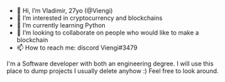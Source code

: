 - 👋 Hi, I’m Vladimir, 27yo (@Viengi)
- 👀 I’m interested in cryptocurrency and blockchains
- 🌱 I’m currently learning Python
- 💞️ I’m looking to collaborate on people who would like to make a blockchain
- 📫 How to reach me: discord Viengi#3479

I'm a Software developer with both an engineering degree. I will use this place to dump projects I usually delete anyhow :)
Feel free to look around.



<!---
Viengi/Viengi is a ✨ special ✨ repository because its `README.md` (this file) appears on your GitHub profile.
You can click the Preview link to take a look at your changes.
--->
